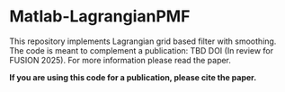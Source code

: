 # Matlab-LagrangianPMF

This repository implements Lagrangian grid based filter with smoothing. The code is meant to complement a publication: TBD DOI (In review for FUSION 2025). For more information please read the paper. 

__If you are using this code for a publication, please cite the paper.__

